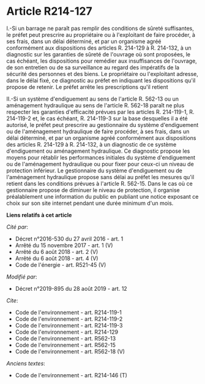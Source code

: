 # Article R214-127

I.-Si un barrage ne paraît pas remplir des conditions de sûreté suffisantes, le préfet peut prescrire au propriétaire ou à
l'exploitant de faire procéder, à ses frais, dans un délai déterminé, et par un organisme agréé conformément aux dispositions
des articles R. 214-129 à R. 214-132, à un diagnostic sur les garanties de sûreté de l'ouvrage où sont proposées, le cas
échéant, les dispositions pour remédier aux insuffisances de l'ouvrage, de son entretien ou de sa surveillance au regard des
impératifs de la sécurité des personnes et des biens. Le propriétaire ou l'exploitant adresse, dans le délai fixé, ce
diagnostic au préfet en indiquant les dispositions qu'il propose de retenir. Le préfet arrête les prescriptions qu'il
retient 

II.-Si un système d'endiguement au sens de l'article R. 562-13 ou un aménagement hydraulique au sens de l'article R. 562-18
paraît ne plus respecter les garanties d'efficacité prévues par les articles R. 214-119-1, R. 214-119-2 et, le cas échéant,
R. 214-119-3 sur la base desquelles il a été autorisé, le préfet peut prescrire au gestionnaire du système d'endiguement ou
de l'aménagement hydraulique de faire procéder, à ses frais, dans un délai déterminé, et par un organisme agréé conformément
aux dispositions des articles R. 214-129 à R. 214-132, à un diagnostic de ce système d'endiguement ou aménagement
hydraulique. Ce diagnostic propose les moyens pour rétablir les performances initiales du système d'endiguement ou de
l'aménagement hydraulique ou pour fixer pour ceux-ci un niveau de protection inférieur. Le gestionnaire du système
d'endiguement ou de l'aménagement hydraulique propose sans délai au préfet les mesures qu'il retient dans les conditions
prévues à l'article R. 562-15. Dans le cas où ce gestionnaire propose de diminuer le niveau de protection, il organise
préalablement une information du public en publiant une notice exposant ce choix sur son site internet pendant une durée
minimum d'un mois.

**Liens relatifs à cet article**

_Cité par_:

  - Décret n°2016-530 du 27 avril 2016 - art. 1
  - Arrêté du 15 novembre 2017 - art. 1 (V)
  - Arrêté du 6 août 2018 - art. 2 (V)
  - Arrêté du 6 août 2018 - art. 4 (V)
  - Code de l'énergie - art. R521-45 (V)

_Modifié par_:

  - Décret n°2019-895 du 28 août 2019 - art. 12

_Cite_:

  - Code de l'environnement - art. R214-119-1
  - Code de l'environnement - art. R214-119-2
  - Code de l'environnement - art. R214-119-3
  - Code de l'environnement - art. R214-129
  - Code de l'environnement - art. R562-13
  - Code de l'environnement - art. R562-15
  - Code de l'environnement - art. R562-18 (V)

_Anciens textes_:

  - Code de l'environnement - art. R214-146 (T)
